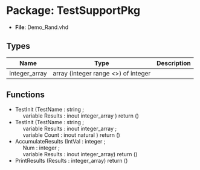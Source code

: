 # Package: TestSupportPkg

- **File**: Demo_Rand.vhd
## Types

| Name          | Type                                 | Description |
| ------------- | ------------------------------------ | ----------- |
| integer_array | array (integer range <>) of integer  |             |
## Functions
- TestInit <font id="function_arguments">(TestName : string ;<br><span style="padding-left:20px"> variable Results : inout integer_array ) </font> <font id="function_return">return ()</font>
- TestInit <font id="function_arguments">(TestName : string ;<br><span style="padding-left:20px"> variable Results : inout integer_array ;<br><span style="padding-left:20px"> variable Count : inout natural ) </font> <font id="function_return">return ()</font>
- AccumulateResults <font id="function_arguments">(IntVal : integer ;<br><span style="padding-left:20px"> Num : integer ;<br><span style="padding-left:20px"> variable Results : inout integer_array) </font> <font id="function_return">return ()</font>
- PrintResults <font id="function_arguments">(Results : integer_array) </font> <font id="function_return">return ()</font>
